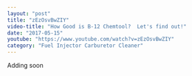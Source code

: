 ```yaml
---
layout: "post"
title: "zEzOsvBwZIY"
video-title: "How Good is B-12 Chemtool?  Let's find out!"
date: "2017-05-15"
youtube: "https://www.youtube.com/watch?v=zEzOsvBwZIY"
category: "Fuel Injector Carburetor Cleaner"
---
```

<div class="space-y-1"><p class="text-gray-400">Adding soon</p></div>